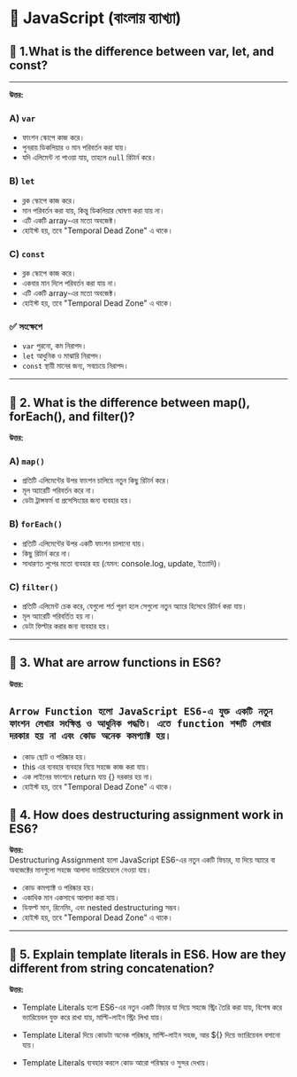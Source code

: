 ﻿# 📘 JavaScript (বাংলায় ব্যাখ্যা)

## 📌 1.What is the difference between var, let, and const?

---

**উত্তর:** 

### A) `var`

- ফাংশন স্কোপে কাজ করে।
- পুনরায় ডিকলিয়ার ও মান পরিবর্তন করা যায়।
- যদি এলিমেন্ট না পাওয়া যায়, তাহলে `null` রিটার্ন করে।


### B) `let`

- ব্লক স্কোপে কাজ করে।
- মান পরিবর্তন করা যায়, কিন্তু ডিকলিয়ার ঘোষণা করা যায় না।
- এটি একটি array-এর মতো অবজেক্ট।
- হোইস্ট হয়, তবে "Temporal Dead Zone" এ থাকে।


### C) `const`

- ব্লক স্কোপে কাজ করে।
- একবার মান দিলে পরিবর্তন করা যায় না।
- এটি একটি array-এর মতো অবজেক্ট।
- হোইস্ট হয়, তবে "Temporal Dead Zone" এ থাকে।

### ✅ সংক্ষেপে

- `var` পুরনো, কম নিরাপদ।
- `let` আধুনিক ও মাঝারি নিরাপদ।
- `const` স্থায়ী মানের জন্য, সবচেয়ে নিরাপদ।

---





## 📌 2. What is the difference between map(), forEach(), and filter()?


**উত্তর:** 


### A) `map()`

- প্রতিটি এলিমেন্টের উপর ফাংশন চালিয়ে নতুন কিছু রিটার্ন করে।
- মূল অ্যারেটি পরিবর্তন করে না।
- ডেটা ট্রান্সফর্ম বা প্রসেসিংয়ের জন্য ব্যবহার হয়।


### B) `forEach()`

- প্রতিটি এলিমেন্টের উপর একটি ফাংশন চালানো যায়।
- কিছু রিটার্ন করে না।
- সাধারণত লুপের মতো ব্যবহার হয় (যেমন: console.log, update, ইত্যাদি)।

### C) `filter()`

- প্রতিটি এলিমেন্ট চেক করে, যেগুলো শর্ত পূরণ হলে সেগুলো নতুন অ্যারে হিসেবে রিটার্ন করা যায়।
- মূল অ্যারেটি পরিবর্তিত হয় না।
- ডেটা ফিল্টার করার জন্য ব্যবহার হয়।


---





## 📌 3. What are arrow functions in ES6?

**উত্তর:**  

## `Arrow Function হলো JavaScript ES6-এ যুক্ত একটি নতুন ফাংশন লেখার সংক্ষিপ্ত ও আধুনিক পদ্ধতি। এতে function শব্দটি লেখার দরকার হয় না এবং কোড অনেক কমপ্যাক্ট হয়।`

- কোড ছোট ও পরিষ্কার হয়।
- this এর ব্যবহার ব্যবহার নিয়ে সহজে কাজ করা যায়।
- এক লাইনের ফাংশনে return যায় {} দরকার হয় না।
- হোইস্ট হয়, তবে "Temporal Dead Zone" এ থাকে।


## 📌 4. How does destructuring assignment work in ES6?

**উত্তর:**  
Destructuring Assignment হলো JavaScript ES6-এর নতুন একটি ফিচার, যা দিয়ে অ্যারে বা অবজেক্টের মানগুলো সহজে আলাদা ভ্যারিয়েবলে নেওয়া যায়।

- কোড কমপ্যাক্ট ও পরিষ্কার হয়।
- একাধিক মান একসাথে আলাদা করা যায়।
- ডিফল্ট মান, রিনেমিং, এবং nested destructuring সম্ভব।
- হোইস্ট হয়, তবে "Temporal Dead Zone" এ থাকে।

---

## 📌 5. Explain template literals in ES6. How are they different from string concatenation?

**উত্তর:**  
- Template Literals হলো ES6-এর নতুন একটি ফিচার যা দিয়ে সহজে স্ট্রিং তৈরি করা যায়, বিশেষ করে ভ্যারিয়েবল যুক্ত করে রাখা যায়, মাল্টি-লাইন স্ট্রিং লিখা যায়।
- Template Literal দিয়ে কোডটা অনেক পরিষ্কার, মাল্টি-লাইন সহজ, আর ${} দিয়ে ভ্যারিয়েবল বসানো যায়।

- Template Literals ব্যবহার করলে কোড আরো পরিস্কার ও সুন্দর দেখায়।
